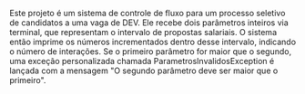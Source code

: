 Este projeto é um sistema de controle de fluxo para um processo seletivo de candidatos a uma vaga de DEV. Ele recebe dois parâmetros inteiros via terminal, que representam o intervalo de propostas salariais. O sistema então imprime os números incrementados dentro desse intervalo, indicando o número de interações. Se o primeiro parâmetro for maior que o segundo, uma exceção personalizada chamada ParametrosInvalidosException é lançada com a mensagem "O segundo parâmetro deve ser maior que o primeiro".
